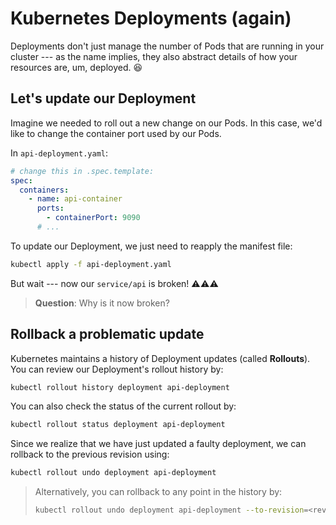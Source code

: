 Kubernetes Deployments (again)
===

Deployments don't just manage the number of Pods that are running in your cluster ---
as the name implies, they also abstract details of how your resources are, um, 
deployed. :laughing:

## Let's update our Deployment

Imagine we needed to roll out a new change on our Pods.
In this case, we'd like to change the container port used by our Pods.

In `api-deployment.yaml`:
```yaml
# change this in .spec.template:
spec:
  containers:
    - name: api-container
      ports:
        - containerPort: 9090
      # ...
```

To update our Deployment, we just need to reapply the manifest file:
```bash
kubectl apply -f api-deployment.yaml
```

But wait --- now our `service/api` is broken! :warning::warning::warning:

> **Question**: Why is it now broken?

## Rollback a problematic update

Kubernetes maintains a history of Deployment updates (called **Rollouts**).
You can review our Deployment's rollout history by:
```bash
kubectl rollout history deployment api-deployment
```

You can also check the status of the current rollout by:
```bash
kubectl rollout status deployment api-deployment
```

Since we realize that we have just updated a faulty deployment, 
we can rollback to the previous revision using:
```bash
kubectl rollout undo deployment api-deployment
```

> Alternatively, you can rollback to any point in the history by:
> ```bash
> kubectl rollout undo deployment api-deployment --to-revision=<revision number>
> ```
